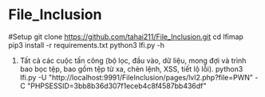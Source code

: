 # File_Inclusion

#Setup
git clone https://github.com/tahai211/File_Inclusion.git
cd lfimap
pip3 install -r requirements.txt
python3 lfi.py -h

1. Tất cả các cuộc tấn công (bộ lọc, đầu vào, dữ liệu, mong đợi và trình bao bọc tệp, bao gồm tệp từ xa, chèn lệnh, XSS, tiết lộ lỗi).
   python3 lfi.py -U "http://localhost:9991/FileInclusion/pages/lvl2.php?file=PWN" -C "PHPSESSID=3bb8b36d307f1eceb4c8f4587bb436df"
